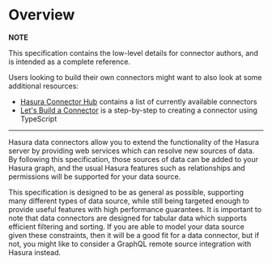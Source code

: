 # Overview

<div class="warning">

<b>NOTE</b>

This specification contains the low-level details for connector authors, and is intended as a complete reference.

Users looking to build their own connectors might want to also look at some additional resources:

- [Hasura Connector Hub](https://hasura.io/connectors) contains a list of currently available connectors
- [Let's Build a Connector](https://hasura.io/learn/graphql/hasura-v3-ts-connector/introduction/) is a step-by-step to creating a connector using TypeScript
</div>

---

Hasura data connectors allow you to extend the functionality of the Hasura server by providing web services which can resolve new sources of data. By following this specification, those sources of data can be added to your Hasura graph, and the usual Hasura features such as relationships and permissions will be supported for your data source.

This specification is designed to be as general as possible, supporting many different types of data source, while still being targeted enough to provide useful features with high performance guarantees. It is important to note that data connectors are designed for tabular data which supports efficient filtering and sorting. If you are able to model your data source given these constraints, then it will be a good fit for a data connector, but if not, you might like to consider a GraphQL remote source integration with Hasura instead.
